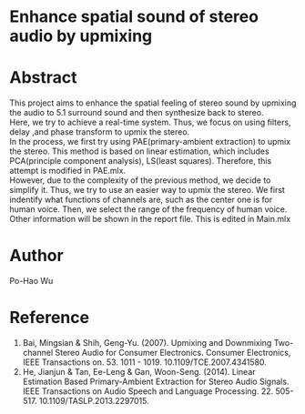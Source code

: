 # Enhance spatial sound of stereo audio by upmixing

# Abstract
This project aims to enhance the spatial feeling of stereo sound by upmixing the audio to 5.1 surround sound and then synthesize back to stereo. \
Here, we try to achieve a real-time system. Thus, we focus on using filters, delay ,and phase transform to upmix the stereo. \
In the process, we first try using PAE(primary-ambient extraction) to upmix the stereo. This method is based on linear estimation, which includes PCA(principle component analysis), LS(least squares). Therefore, this attempt is modified in PAE.mlx. \
However, due to the complexity of the previous method, we decide to simplify it. Thus, we try to use an easier way to upmix the stereo. We first indentify what functions of channels are, such as the center one is for human voice. Then, we select the range of the frequency of human voice. Other information will be shown in the report file. This is edited in Main.mlx

# Author
Po-Hao Wu

# Reference
1. Bai, Mingsian & Shih, Geng-Yu. (2007). Upmixing and Downmixing Two-channel Stereo Audio for Consumer Electronics. Consumer Electronics, IEEE Transactions on. 53. 1011 - 1019. 10.1109/TCE.2007.4341580.
2. He, Jianjun & Tan, Ee-Leng & Gan, Woon-Seng. (2014). Linear Estimation Based Primary-Ambient Extraction for Stereo Audio Signals. IEEE Transactions on Audio Speech and Language Processing. 22. 505-517. 10.1109/TASLP.2013.2297015.
